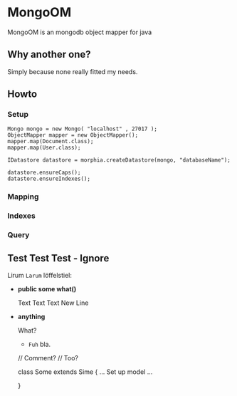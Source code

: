 # MongoOM

MongoOM is an mongodb object mapper for java

## Why another one?

Simply because none really fitted my needs.

## Howto

### Setup

	Mongo mongo = new Mongo( "localhost" , 27017 );
	ObjectMapper mapper = new ObjectMapper();
	mapper.map(Document.class);
	mapper.map(User.class);

	IDatastore datastore = morphia.createDatastore(mongo, "databaseName");
		
	datastore.ensureCaps();
	datastore.ensureIndexes();

### Mapping 	

### Indexes

### Query




















## Test Test Test - Ignore

Lirum `Larum` löffelstiel:

-  **public some what()**
	
	Text Text Text
	New Line

-  **anything**
	
	What?
	-  `Fuh` bla.

	// Comment?
	// Too?
	
    class Some extends Sime
    {
    	... Set up model ...
    	
    }



